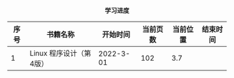 <center><b>学习进度</b></center>

| 序号 | 书籍名称                | 开始时间  | 当前页数 | 当前位置 | 结束时间 |
| ---- | ----------------------- | --------- | -------- | -------- | -------- |
| 1    | Linux 程序设计（第4版） | 2022-3-01 | 102      | 3.7      |          |


